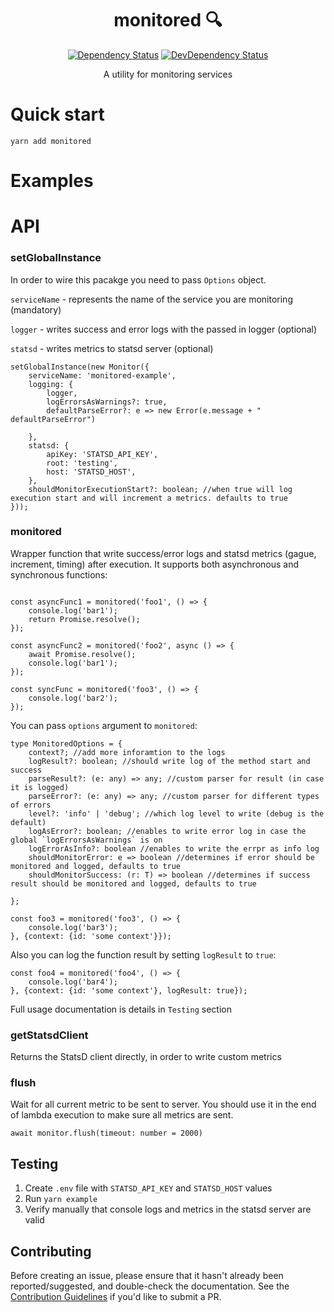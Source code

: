 <div align="center">

# monitored :mag: 

[![Dependency Status][david-image]][david-url]
[![DevDependency Status][david-dev-image]][david-dev-url]

A utility for monitoring services

</div>

# Quick start

``yarn add monitored``

# Examples

# API

### setGlobalInstance

In order to wire this pacakge you need to pass `Options` object.

`serviceName` - represents the name of the service you are monitoring (mandatory)

`logger` - writes success and error logs with the passed in logger (optional)

`statsd` - writes metrics to statsd server (optional)

```
setGlobalInstance(new Monitor({
    serviceName: 'monitored-example',
    logging: {
        logger,
        logErrorsAsWarnings?: true,
        defaultParseError?: e => new Error(e.message + " defaultParseError")

    },
    statsd: {
        apiKey: 'STATSD_API_KEY',
        root: 'testing',
        host: 'STATSD_HOST',
    },
    shouldMonitorExecutionStart?: boolean; //when true will log execution start and will increment a metrics. defaults to true
}));
```

### monitored

Wrapper function that write success/error logs and statsd metrics (gague, increment, timing) after execution.
It supports both asynchronous and synchronous functions:

```

const asyncFunc1 = monitored('foo1', () => {
    console.log('bar1');
    return Promise.resolve();
});

const asyncFunc2 = monitored('foo2', async () => {
    await Promise.resolve();
    console.log('bar1');
});

const syncFunc = monitored('foo3', () => {
    console.log('bar2');
});
```

You can pass `options` argument to `monitored`:

```
type MonitoredOptions = {
    context?; //add more inforamtion to the logs
    logResult?: boolean; //should write log of the method start and success
    parseResult?: (e: any) => any; //custom parser for result (in case it is logged)
    parseError?: (e: any) => any; //custom parser for different types of errors
    level?: 'info' | 'debug'; //which log level to write (debug is the default)
    logAsError?: boolean; //enables to write error log in case the global `logErrorsAsWarnings` is on
    logErrorAsInfo?: boolean //enables to write the errpr as info log
    shouldMonitorError: e => boolean //determines if error should be monitored and logged, defaults to true
    shouldMonitorSuccess: (r: T) => boolean //determines if success result should be monitored and logged, defaults to true 

};
```

```
const foo3 = monitored('foo3', () => {
    console.log('bar3');
}, {context: {id: 'some context'}});
```

Also you can log the function result by setting `logResult` to `true`:

```
const foo4 = monitored('foo4', () => {
    console.log('bar4');
}, {context: {id: 'some context'}, logResult: true});
```

Full usage documentation is details in `Testing` section

### getStatsdClient

Returns the StatsD client directly, in order to write custom metrics

### flush

Wait for all current metric to be sent to server.
You should use it in the end of lambda execution to make sure all metrics are sent.

```
await monitor.flush(timeout: number = 2000)
```


## Testing

1. Create `.env` file with `STATSD_API_KEY` and `STATSD_HOST` values
2. Run `yarn example`
3. Verify manually that console logs and metrics in the statsd server are valid

## Contributing
Before creating an issue, please ensure that it hasn't already been reported/suggested, and double-check the documentation.
See the [Contribution Guidelines](https://github.com/Soluto/monitored/blob/master/.github/CONTRIBUTING.md) if you'd like to submit a PR.

[david-image]: https://img.shields.io/david/Soluto/monitored.svg
[david-url]: https://david-dm.org/Soluto/monitored
[david-dev-image]: https://img.shields.io/david/dev/Soluto/monitored.svg?label=devDependencies
[david-dev-url]: https://david-dm.org/Soluto/monitored?type=dev
